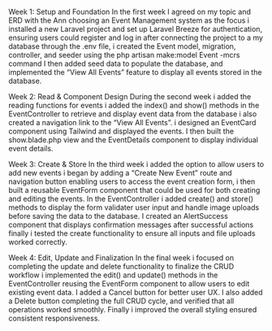 Week 1: Setup and Foundation
In the first week I agreed on my topic and ERD with the Ann choosing an Event Management system as the focus i installed a new Laravel project and set up Laravel Breeze for authentication, ensuring users could register and log in after connecting the project to a my database through the .env file, i created the Event model, migration, controller, and seeder using the php artisan make:model Event -mcrs command I then added seed data to populate the database, and implemented the “View All Events” feature to display all events stored in the database.

Week 2: Read & Component Design
During the second week i added the reading functions for events i added the index() and show() methods in the EventController to retrieve and display event data from the database i also created a navigation link to the “View All Events”. i designed an EventCard component using Tailwind and displayed the events. I then built the show.blade.php view and the EventDetails component to display individual event details.

Week 3: Create & Store
In the third week i added the option to allow users to add new events i began by adding a “Create New Event” route and navigation button enabling users to access the event creation form, i then built a reusable EventForm component that could be used for both creating and editing the events. In the EventController i added create() and store() methods to display the form validater user input and handle image uploads before saving the data to the database. I created an AlertSuccess component that displays confirmation messages after successful actions finally i tested the create functionality to ensure all inputs and file uploads worked correctly.

Week 4: Edit, Update and Finalization
In the final week i focused on completing the update and delete functionality to finalize the CRUD workflow i implemented the edit() and update() methods in the EventController reusing the EventForm component to allow users to edit existing event data. I added a Cancel button for better user UX. I also added a Delete button completing the full CRUD cycle, and verified that all operations worked smoothly. Finally i improved the overall styling ensured consistent responsiveness.
